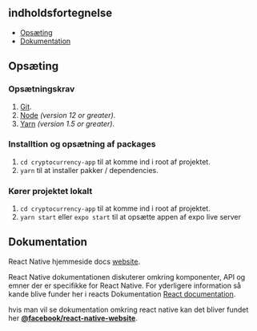 ## indholdsfortegnelse

- [Opsæting](#-opsæting)
- [Dokumentation](#-dokumentation)


## Opsæting

### Opsætningskrav

1.  [Git](https://git-scm.com/downloads).
1.  [Node](https://nodejs.org/en/download/) _(version 12 or greater)_.
1.  [Yarn](https://yarnpkg.com/lang/en/docs/install/) _(version 1.5 or greater)_.

### Installtion og opsætning af packages

1.  `cd cryptocurrency-app` til at komme ind i root af projektet.
1.  `yarn` til at installer pakker / dependencies.

### Kører projektet lokalt 

1.  `cd cryptocurrency-app` til at komme ind i root af projektet.
1.  `yarn start` eller `expo start` til at opsætte appen af expo live server 

## Dokumentation

React Native hjemmeside docs [website][docs].

React Native dokumentationen diskuterer omkring komponenter, API og emner der er specifikke for React Native. For yderligere information så kande blive funder her i reacts Dokumentation [React documentation][r-docs].

hvis man vil se dokumentation omkring react native kan det bliver fundet her [**@facebook/react-native-website**][repo-website].

[docs]: https://reactnative.dev/docs/getting-started
[r-docs]: https://reactjs.org/docs/getting-started.html
[repo-website]: https://github.com/facebook/react-native-website

